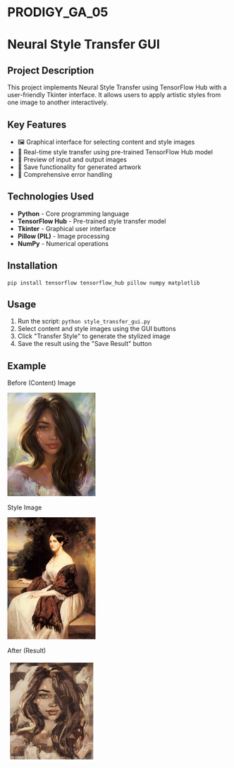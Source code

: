 # PRODIGY_GA_05
# Neural Style Transfer GUI
<h2>Project Description</h2>
    <p>
        This project implements Neural Style Transfer using TensorFlow Hub with a user-friendly Tkinter interface. 
        It allows users to apply artistic styles from one image to another interactively.
    </p>
    
   <h2>Key Features</h2>
    <ul>
        <li>🖼️ Graphical interface for selecting content and style images</li>
        <li>🎨 Real-time style transfer using pre-trained TensorFlow Hub model</li>
        <li>👀 Preview of input and output images</li>
        <li>💾 Save functionality for generated artwork</li>
        <li>🚫 Comprehensive error handling</li>
    </ul>
    
  <h2>Technologies Used</h2>
    <ul>
        <li><strong>Python</strong> - Core programming language</li>
        <li><strong>TensorFlow Hub</strong> - Pre-trained style transfer model</li>
        <li><strong>Tkinter</strong> - Graphical user interface</li>
        <li><strong>Pillow (PIL)</strong> - Image processing</li>
        <li><strong>NumPy</strong> - Numerical operations</li>
    </ul>
    
   <h2>Installation</h2>
    <pre><code>pip install tensorflow tensorflow_hub pillow numpy matplotlib</code></pre>
    
  <h2>Usage</h2>
    <ol>
        <li>Run the script: <code>python style_transfer_gui.py</code></li>
        <li>Select content and style images using the GUI buttons</li>
        <li>Click "Transfer Style" to generate the stylized image</li>
        <li>Save the result using the "Save Result" button</li>
    </ol>
    
  <h2>Example</h2>
    <p>Before (Content) Image</p>
    <img src="https://github.com/06Priya-s/PRODIGY_GA_05/blob/main/gir%3B.jpg" width="200" alt="Content Image">
    <p>Style Image</p>
    <img src="https://github.com/06Priya-s/PRODIGY_GA_05/blob/main/famous_painting.jpg" width="200" alt="Style Image">
    <p>After (Result)</p>
    <img src="https://github.com/06Priya-s/PRODIGY_GA_05/blob/main/result.png" width="200" alt="Result Image">
    

